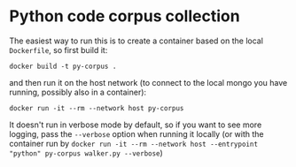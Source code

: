# Python code corpus collection

The easiest way to run this is to create a container based on the local `Dockerfile`, so first build it:

```
docker build -t py-corpus .
```

and then run it on the host network (to connect to the local mongo you have running, possibly also in a container):

```
docker run -it --rm --network host py-corpus
```

It doesn't run in verbose mode by default, so if you want to see more logging, pass the `--verbose` option when running it locally (or with the container run by `docker run -it --rm --network host --entrypoint "python" py-corpus walker.py --verbose`)
